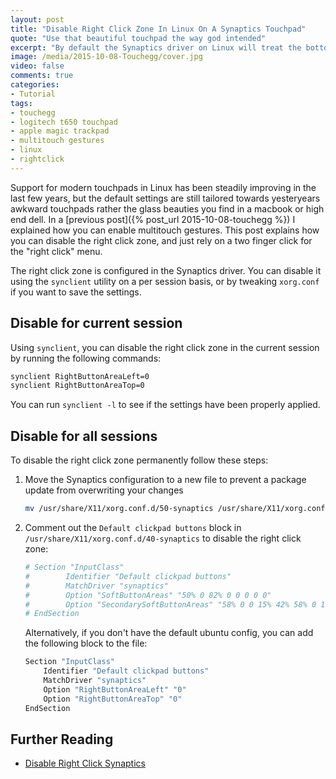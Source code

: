 ```yaml
---
layout: post
title: "Disable Right Click Zone In Linux On A Synaptics Touchpad"
quote: "Use that beautiful touchpad the way god intended"
excerpt: "By default the Synaptics driver on Linux will treat the bottom right corner of your touchpad as a right click button, even if you have a macbook like trackpad or Logitech T650 touchpad. I have become used to clicking with 2 fingers for a right click, so the that zone is more annoying than useful. Here's how to disable it."
image: /media/2015-10-08-Touchegg/cover.jpg
video: false
comments: true
categories:
- Tutorial
tags:
- touchegg
- logitech t650 touchpad
- apple magic trackpad
- multitouch gestures
- linux
- rightclick
---
```

Support for modern touchpads in Linux has been steadily improving in the last few years, but the default settings are still tailored towards yesteryears awkward touchpads rather the glass beauties you find in a macbook or high end dell. In a [previous post]({% post_url 2015-10-08-touchegg %}) I explained how you can enable multitouch gestures. This post explains how you can disable the right click zone, and just rely on a two finger click for the "right click" menu.

The right click zone is configured in the Synaptics driver. You can disable it using the `synclient` utility on a per session basis, or by tweaking `xorg.conf` if you want to save the settings.

## Disable for current session
Using `synclient`, you can disable the right click zone in the current session by running the following commands:

```bash
synclient RightButtonAreaLeft=0
synclient RightButtonAreaTop=0
```

You can run `synclient -l` to see if the settings have been properly applied.

## Disable for all sessions
To disable the right click zone permanently follow these steps:

1. Move the Synaptics configuration to a new file to prevent a package update from overwriting your changes

    ```bash
    mv /usr/share/X11/xorg.conf.d/50-synaptics /usr/share/X11/xorg.conf.d/40-synaptics
    ```

2. Comment out the `Default clickpad buttons` block in `/usr/share/X11/xorg.conf.d/40-synaptics` to disable the right click zone:

    ```bash
    # Section "InputClass"
    #        Identifier "Default clickpad buttons"
    #        MatchDriver "synaptics"
    #        Option "SoftButtonAreas" "50% 0 82% 0 0 0 0 0"
    #        Option "SecondarySoftButtonAreas" "58% 0 0 15% 42% 58% 0 15%"
    # EndSection
    ```

    Alternatively, if you don't have the default ubuntu config, you can add the following block to the file:

    ```bash
    Section "InputClass"
        Identifier "Default clickpad buttons"
        MatchDriver "synaptics"
        Option "RightButtonAreaLeft" "0"
        Option "RightButtonAreaTop" "0"
    EndSection
    ```

## Further Reading

* [Disable Right Click Synaptics](http://kernpanik.com/geekstuff/2015/01/12/disable-rightclick-synaptics.html)
